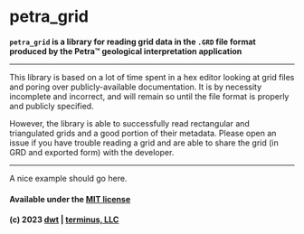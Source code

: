 # petra_grid

**`petra_grid` is a library for reading grid data in the `.GRD` file
format produced by the Petra™ geological interpretation application**

---

This library is based on a lot of time spent in a hex editor looking at
grid files and poring over publicly-available documentation. It is by necessity
incomplete and incorrect, and will remain so until the file format is properly
and publicly specified.

However, the library is able to successfully read rectangular and triangulated
grids and a good portion of their metadata. Please open an issue if you have
trouble reading a grid and are able to share the grid (in GRD and exported form)
with the developer.

---

A nice example should go here.

#### Available under the [MIT license](LICENSE)

#### (c) 2023 [dwt](https://www.github.com/derrickturk) | [terminus, LLC](https://terminusdatascience.com)
